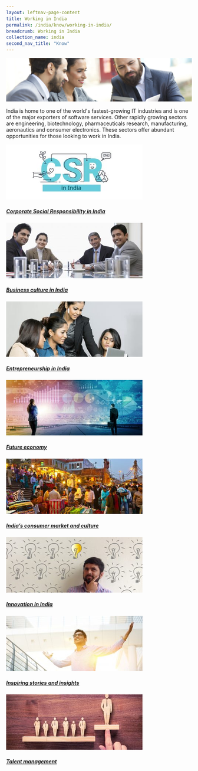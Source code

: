 ```yaml
---
layout: leftnav-page-content
title: Working in India
permalink: /india/know/working-in-india/
breadcrumb: Working in India
collection_name: india
second_nav_title: "Know"
---
```


![banner-working-in-india](\images\india-working\Working-in-India-1-1920x450.jpg)

India is home to one of the world's fastest-growing IT industries and is one of the major exporters of software services. Other rapidly growing sectors are engineering, biotechnology, pharmaceuticals research, manufacturing, aeronautics and consumer electronics. These sectors offer abundant opportunities for those looking to work in India.

<div>
	<div class="row is-multiline">
		<div class="col is-one-third-desktop is-one-third-tablet">
			<a href="/india/know/overview-of-india/india-profile/" class="project-link">
				<img src="/images/india-working/CSR-India-bg-370x150.jpg" alt="Corporate Social Responsibility in India" class="project-image">
			<div class="project-card">
				<div class="project-title margin--bottom--xs">
					<h5><b>Corporate Social Responsibility in India</b></h5>
				</div>
			</div>
			</a>
		</div>
		<div class="col is-one-third-desktop is-one-third-tablet">
			<a href="/india/know/overview-of-china/regional-newspapers/" class="project-link">
				<img src="/images/india-working/Business-culture-in-India-2-370x150.jpg" alt="Business culture in India" class="project-image">
			<div class="project-card">
				<div class="project-title margin--bottom--xs">
					<h5><b>Business culture in India</b></h5>
				</div>
			</div>
			</a>
		</div>
		<div class="col is-one-third-desktop is-one-third-tablet">
			<a href="/india/know/overview-of-india/understanding-india/" class="project-link">
				<img src="/images/india-working/Entrepreneurship-in-India-2-370x150.jpg" alt="Entrepreneurship in India" class="project-image">
			<div class="project-card">
				<div class="project-title margin--bottom--xs">
					<h5><b>Entrepreneurship in India</b></h5>
				</div>
			</div>
			</a>
		</div>
	</div>
</div>

<p><p>

<div>
	<div class="row is-multiline">
		<div class="col is-one-third-desktop is-one-third-tablet">
			<a href="/india/know/overview-of-india/india-profile/" class="project-link">
				<img src="/images/india-working/Future-economy-in-India-370x150.jpg" alt="Future economy" class="project-image">
			<div class="project-card">
				<div class="project-title margin--bottom--xs">
					<h5><b>Future economy</b></h5>
				</div>
			</div>
			</a>
		</div>
		<div class="col is-one-third-desktop is-one-third-tablet">
			<a href="/india/know/overview-of-china/regional-newspapers/" class="project-link">
				<img src="/images/india-working/Indias-consumer-market-and-culture-1-370x150.jpg" alt="India’s consumer market and culture" class="project-image">
			<div class="project-card">
				<div class="project-title margin--bottom--xs">
					<h5><b>India’s consumer market and culture</b></h5>
				</div>
			</div>
			</a>
		</div>
		<div class="col is-one-third-desktop is-one-third-tablet">
			<a href="/india/know/overview-of-india/understanding-india/" class="project-link">
				<img src="/images/india-working/Innovation-in-India-2-370x150.jpg" alt="Innovation in India" class="project-image">
			<div class="project-card">
				<div class="project-title margin--bottom--xs">
					<h5><b>Innovation in India</b></h5>
				</div>
			</div>
			</a>
		</div>
	</div>
</div>

<p><p>

<div>
	<div class="row is-multiline">
		<div class="col is-one-third-desktop is-one-third-tablet">
			<a href="/india/know/overview-of-india/india-profile/" class="project-link">
				<img src="/images/india-working/Inspiring-stories-and-insights-370x150.jpg" alt="Inspiring stories and insights" class="project-image">
			<div class="project-card">
				<div class="project-title margin--bottom--xs">
					<h5><b>Inspiring stories and insights</b></h5>
				</div>
			</div>
			</a>
		</div>
		<div class="col is-one-third-desktop is-one-third-tablet">
			<a href="/india/know/overview-of-china/regional-newspapers/" class="project-link">
				<img src="/images/india-working/Talent-management-370x150.jpg" alt="Talent management" class="project-image">
			<div class="project-card">
				<div class="project-title margin--bottom--xs">
					<h5><b>Talent management</b></h5>
				</div>
			</div>
			</a>
		</div>
	</div>
</div>